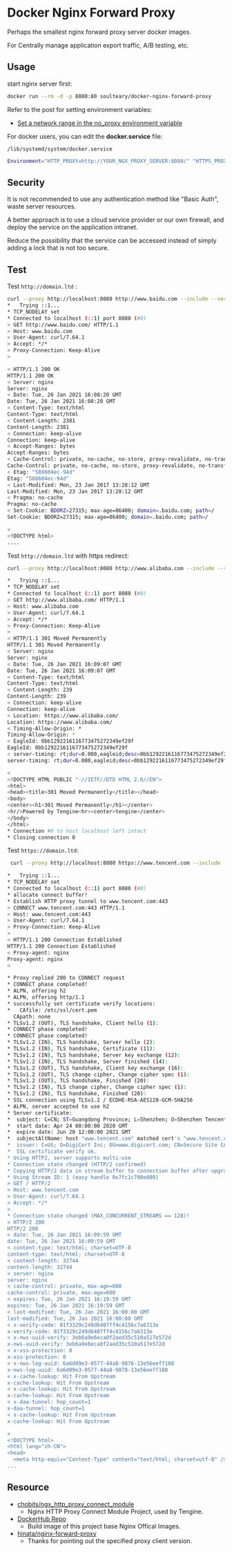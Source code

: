 # Docker Nginx Forward Proxy

Perhaps the smallest nginx forward proxy server docker images.

For Centrally manage application export traffic, A/B testing, etc.

## Usage

start nginx server first:

```bash
docker run --rm -d -p 8080:80 soulteary/docker-nginx-forward-proxy
```

Refer to the post for setting environment variables:

- [Set a network range in the no_proxy environment variable](https://unix.stackexchange.com/questions/23452/set-a-network-range-in-the-no-proxy-environment-variable)

For docker users, you can edit the **docker.service** file:

`/lib/systemd/system/docker.service`

```bash
Environment="HTTP_PROXY=http://YOUR_NGX_PROXY_SERVER:8080/" "HTTPS_PROXY=https://YOUR_NGX_PROXY_SERVER:8080/"
```

## Security

It is not recommended to use any authentication method like "Basic Auth", waste server resources.

A better approach is to use a cloud service provider or our own firewall, and deploy the service on the application intranet.

Reduce the possibility that the service can be accessed instead of simply adding a lock that is not too secure.

## Test

Test `http://domain.ltd` :

```bash
curl --proxy http://localhost:8080 http://www.baidu.com --include --verbose
*   Trying ::1...
* TCP_NODELAY set
* Connected to localhost (::1) port 8080 (#0)
> GET http://www.baidu.com/ HTTP/1.1
> Host: www.baidu.com
> User-Agent: curl/7.64.1
> Accept: */*
> Proxy-Connection: Keep-Alive
> 

< HTTP/1.1 200 OK
HTTP/1.1 200 OK
< Server: nginx
Server: nginx
< Date: Tue, 26 Jan 2021 16:08:20 GMT
Date: Tue, 26 Jan 2021 16:08:20 GMT
< Content-Type: text/html
Content-Type: text/html
< Content-Length: 2381
Content-Length: 2381
< Connection: keep-alive
Connection: keep-alive
< Accept-Ranges: bytes
Accept-Ranges: bytes
< Cache-Control: private, no-cache, no-store, proxy-revalidate, no-transform
Cache-Control: private, no-cache, no-store, proxy-revalidate, no-transform
< Etag: "588604ec-94d"
Etag: "588604ec-94d"
< Last-Modified: Mon, 23 Jan 2017 13:28:12 GMT
Last-Modified: Mon, 23 Jan 2017 13:28:12 GMT
< Pragma: no-cache
Pragma: no-cache
< Set-Cookie: BDORZ=27315; max-age=86400; domain=.baidu.com; path=/
Set-Cookie: BDORZ=27315; max-age=86400; domain=.baidu.com; path=/

< 
<!DOCTYPE html>
....
```

Test `http://domain.ltd` with https redirect:

```bash
curl --proxy http://localhost:8080 http://www.alibaba.com --include --verbose

*   Trying ::1...
* TCP_NODELAY set
* Connected to localhost (::1) port 8080 (#0)
> GET http://www.alibaba.com/ HTTP/1.1
> Host: www.alibaba.com
> User-Agent: curl/7.64.1
> Accept: */*
> Proxy-Connection: Keep-Alive
> 
< HTTP/1.1 301 Moved Permanently
HTTP/1.1 301 Moved Permanently
< Server: nginx
Server: nginx
< Date: Tue, 26 Jan 2021 16:09:07 GMT
Date: Tue, 26 Jan 2021 16:09:07 GMT
< Content-Type: text/html
Content-Type: text/html
< Content-Length: 239
Content-Length: 239
< Connection: keep-alive
Connection: keep-alive
< Location: https://www.alibaba.com/
Location: https://www.alibaba.com/
< Timing-Allow-Origin: *
Timing-Allow-Origin: *
< EagleId: 0bb1292216116773475272349ef29f
EagleId: 0bb1292216116773475272349ef29f
< server-timing: rt;dur=0.000,eagleid;desc=0bb1292216116773475272349ef29f
server-timing: rt;dur=0.000,eagleid;desc=0bb1292216116773475272349ef29f

< 
<!DOCTYPE HTML PUBLIC "-//IETF//DTD HTML 2.0//EN">
<html>
<head><title>301 Moved Permanently</title></head>
<body>
<center><h1>301 Moved Permanently</h1></center>
<hr/>Powered by Tengine<hr><center>tengine</center>
</body>
</html>
* Connection #0 to host localhost left intact
* Closing connection 0
```

Test `https://domain.ltd`:

```bash
 curl --proxy http://localhost:8080 https://www.tencent.com --include --verbose

*   Trying ::1...
* TCP_NODELAY set
* Connected to localhost (::1) port 8080 (#0)
* allocate connect buffer!
* Establish HTTP proxy tunnel to www.tencent.com:443
> CONNECT www.tencent.com:443 HTTP/1.1
> Host: www.tencent.com:443
> User-Agent: curl/7.64.1
> Proxy-Connection: Keep-Alive
> 
< HTTP/1.1 200 Connection Established
HTTP/1.1 200 Connection Established
< Proxy-agent: nginx
Proxy-agent: nginx
< 

* Proxy replied 200 to CONNECT request
* CONNECT phase completed!
* ALPN, offering h2
* ALPN, offering http/1.1
* successfully set certificate verify locations:
*   CAfile: /etc/ssl/cert.pem
  CApath: none
* TLSv1.2 (OUT), TLS handshake, Client hello (1):
* CONNECT phase completed!
* CONNECT phase completed!
* TLSv1.2 (IN), TLS handshake, Server hello (2):
* TLSv1.2 (IN), TLS handshake, Certificate (11):
* TLSv1.2 (IN), TLS handshake, Server key exchange (12):
* TLSv1.2 (IN), TLS handshake, Server finished (14):
* TLSv1.2 (OUT), TLS handshake, Client key exchange (16):
* TLSv1.2 (OUT), TLS change cipher, Change cipher spec (1):
* TLSv1.2 (OUT), TLS handshake, Finished (20):
* TLSv1.2 (IN), TLS change cipher, Change cipher spec (1):
* TLSv1.2 (IN), TLS handshake, Finished (20):
* SSL connection using TLSv1.2 / ECDHE-RSA-AES128-GCM-SHA256
* ALPN, server accepted to use h2
* Server certificate:
*  subject: C=CN; ST=Guangdong Province; L=Shenzhen; O=Shenzhen Tencent Computer Systems Company Limited; OU=R&D; CN=tencent.com
*  start date: Apr 24 00:00:00 2020 GMT
*  expire date: Jun 20 12:00:00 2021 GMT
*  subjectAltName: host "www.tencent.com" matched cert's "www.tencent.com"
*  issuer: C=US; O=DigiCert Inc; OU=www.digicert.com; CN=Secure Site CA G2
*  SSL certificate verify ok.
* Using HTTP2, server supports multi-use
* Connection state changed (HTTP/2 confirmed)
* Copying HTTP/2 data in stream buffer to connection buffer after upgrade: len=0
* Using Stream ID: 1 (easy handle 0x7fc1c700e800)
> GET / HTTP/2
> Host: www.tencent.com
> User-Agent: curl/7.64.1
> Accept: */*
> 
* Connection state changed (MAX_CONCURRENT_STREAMS == 128)!
< HTTP/2 200 
HTTP/2 200 
< date: Tue, 26 Jan 2021 16:09:59 GMT
date: Tue, 26 Jan 2021 16:09:59 GMT
< content-type: text/html; charset=UTF-8
content-type: text/html; charset=UTF-8
< content-length: 32744
content-length: 32744
< server: nginx
server: nginx
< cache-control: private, max-age=600
cache-control: private, max-age=600
< expires: Tue, 26 Jan 2021 16:19:59 GMT
expires: Tue, 26 Jan 2021 16:19:59 GMT
< last-modified: Tue, 26 Jan 2021 16:00:00 GMT
last-modified: Tue, 26 Jan 2021 16:00:00 GMT
< x-verify-code: 01f3329c249d6407ff4c4156c7a6313e
x-verify-code: 01f3329c249d6407ff4c4156c7a6313e
< x-nws-uuid-verify: 3eb6a9e6eca0f2aed35c510a517e572d
x-nws-uuid-verify: 3eb6a9e6eca0f2aed35c510a517e572d
< x-xss-protection: 0
x-xss-protection: 0
< x-nws-log-uuid: 6a6d09e3-0577-44a8-9878-13e56eeff188
x-nws-log-uuid: 6a6d09e3-0577-44a8-9878-13e56eeff188
< x-cache-lookup: Hit From Upstream
x-cache-lookup: Hit From Upstream
< x-cache-lookup: Hit From Upstream
x-cache-lookup: Hit From Upstream
< x-daa-tunnel: hop_count=1
x-daa-tunnel: hop_count=1
< x-cache-lookup: Hit From Upstream
x-cache-lookup: Hit From Upstream

< 
<!DOCTYPE html>
<html lang="zh-CN">
<head>
  <meta http-equiv="Content-Type" content="text/html; charset=utf-8" />
...
```

## Resource

- [chobits/ngx_http_proxy_connect_module](https://github.com/chobits/ngx_http_proxy_connect_module)
    - Nginx HTTP Proxy Connect Module Project, used by Tengine.
- [DockerHub Repo](https://hub.docker.com/r/soulteary/docker-nginx-forward-proxy)
    - Build image of this project base Nginx Offical Images.
- [hinata/nginx-forward-proxy](https://github.com/hinata/nginx-forward-proxy)
    - Thanks for pointing out the specified proxy client version.

